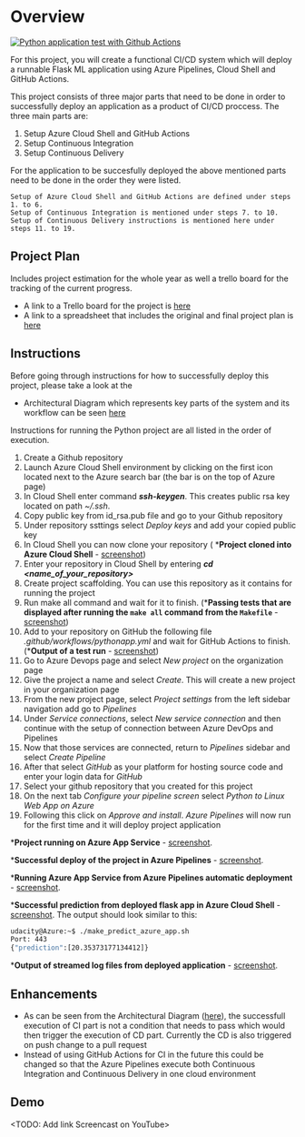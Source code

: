 # Overview
[![Python application test with Github Actions](https://github.com/Marko-Buda/Course2-AgileDevelopmentwithAzure/actions/workflows/pythonapp.yml/badge.svg?branch=main)](https://github.com/Marko-Buda/Course2-AgileDevelopmentwithAzure/actions/workflows/pythonapp.yml)

For this project, you will create a functional CI/CD system which will deploy a runnable Flask ML application using Azure Pipelines, Cloud Shell and GitHub Actions.

This project consists of three major parts that need to be done in order to successfully deploy an application as a product of CI/CD proccess. 
The three main parts are:   
 1. Setup Azure Cloud Shell and GitHub Actions
 2. Setup Continuous Integration
 3. Setup Continuous Delivery

For the application to be succesfully deployed the above mentioned parts need to be done in the order they were listed.

    Setup of Azure Cloud Shell and GitHub Actions are defined under steps 1. to 6.
    Setup of Continuous Integration is mentioned under steps 7. to 10.
    Setup of Continuous Delivery instructions is mentioned here under steps 11. to 19. 

## Project Plan
Includes project estimation for the whole year as well a trello board for the tracking of the current progress. 

* A link to a Trello board for the project is [here](https://trello.com/b/NSTKhFFI/udacity-azure-cloud-devops-project-2)
* A link to a spreadsheet that includes the original and final project plan is [here](https://docs.google.com/spreadsheets/d/1ONBoKr3c7egFtFZl26B8JdhEi5MHQT7c2NxBg6iAjeY/edit?usp=sharing)

## Instructions

Before going through instructions for how to successfully deploy this project, please take a look at the 
* Architectural Diagram which represents key parts of the system and its workflow can be seen [here]()


Instructions for running the Python project are all listed in the order of execution.

1. Create a Github repository
2. Launch Azure Cloud Shell environment by clicking on the first icon located next to the Azure search bar (the bar is on the top of Azure page) 
3. In Cloud Shell enter command **_ssh-keygen_**. This creates public rsa key located on path _~/.ssh_.
4. Copy public key from id_rsa.pub file and go to your Github repository
5. Under repository ssttings select _Deploy keys_ and add your copied public key
6. In Cloud Shell you can now clone your repository ( ***Project cloned into Azure Cloud Shell** - [screenshot](https://github.com/Marko-Buda/Course2-AgileDevelopmentwithAzure/blob/main/screenshots/Cloned_github_repository.png))
7. Enter your repository in Cloud Shell by entering **_cd <name_of_your_repository>_** 
8. Create project scaffolding. You can use this repository as it contains for running the project
9. Run make all command and wait for it to finish. (***Passing tests that are displayed after running the `make all` command from the `Makefile`** - [screenshot](https://github.com/Marko-Buda/Course2-AgileDevelopmentwithAzure/blob/main/screenshots/make_all_passed_test.png))
10. Add to your repository on GitHub the following file _.github/workflows/pythonapp.yml_ and wait for GitHub Actions to finish. (***Output of a test run** - [screenshot](https://github.com/Marko-Buda/Course2-AgileDevelopmentwithAzure/blob/main/screenshots/verify_remote_tests.png))
11. Go to Azure Devops page and select _New project_ on the organization page
12. Give the project a name and select _Create_. This will create a new project in your organization page
13. From the new project page, select _Project settings_ from the left sidebar navigation add go to _Pipelines_
14. Under _Service connections_, select _New service connection_ and then continue with the setup of connection between Azure DevOps and Pipelines
15. Now that those services are connected, return to _Pipelines_ sidebar and select _Create Pipeline_
16. After that select _GitHub_ as your platform for hosting source code and enter your login data for _GitHub_
17. Select your github repository that you created for this project 
18. On the next tab _Configure your pipeline screen_ select _Python to Linux Web App on Azure_
19. Following this click on _Approve and install_. _Azure Pipelines_ will now run for the first time and it will deploy project application


***Project running on Azure App Service** - [screenshot](https://github.com/Marko-Buda/Course2-AgileDevelopmentwithAzure/blob/main/screenshots/project_running_on_Azure_App_Service.png).

***Successful deploy of the project in Azure Pipelines** - [screenshot](https://github.com/Marko-Buda/Course2-AgileDevelopmentwithAzure/blob/main/screenshots/deployment_of_the_project_in_Pipelines.png).

***Running Azure App Service from Azure Pipelines automatic deployment** - [screenshot](https://github.com/Marko-Buda/Course2-AgileDevelopmentwithAzure/blob/main/screenshots/running_app_service_from_Pipelines.png).

***Successful prediction from deployed flask app in Azure Cloud Shell** - [screenshot](https://github.com/Marko-Buda/Course2-AgileDevelopmentwithAzure/blob/main/screenshots/prediction_in_cloud_shell.png).
The output should look similar to this:

```bash
udacity@Azure:~$ ./make_predict_azure_app.sh
Port: 443
{"prediction":[20.35373177134412]}
```

***Output of streamed log files from deployed application** - [screenshot](https://github.com/Marko-Buda/Course2-AgileDevelopmentwithAzure/blob/main/screenshots/streamed_log_output.png).

## Enhancements

* As can be seen from the Architectural Diagram ([here]()), the successfull execution of CI part is not a condition that needs to pass which would then trigger the execution of CD part. Currently the CD is also triggered on push change to a pull request
* Instead of using GitHub Actions for CI in the future this could be changed so that the Azure Pipelines execute both Continuous Integration and Continuous Delivery
in one cloud environment


## Demo 

<TODO: Add link Screencast on YouTube>


